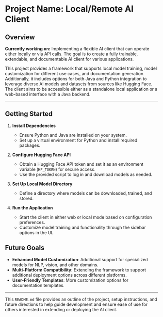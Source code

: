 # Project Name: Local/Remote AI Client

## Overview
**Currently working on:** Implementing a flexible AI client that can operate either locally or via API calls. The goal is to create a fully trainable, extendable, and documentable AI client for various applications.

This project provides a framework that supports local model training, model customization for different use cases, and documentation generation. Additionally, it includes options for both Java and Python integration to leverage diverse AI models and datasets from sources like Hugging Face. The client aims to be accessible either as a standalone local application or a web-based interface with a Java backend.

---

## Getting Started

1. **Install Dependencies**  
   - Ensure Python and Java are installed on your system.
   - Set up a virtual environment for Python and install required packages.
  
2. **Configure Hugging Face API**  
   - Obtain a Hugging Face API token and set it as an environment variable (`HF_TOKEN`) for secure access.
   - Use the provided script to log in and download models as needed.

3. **Set Up Local Model Directory**  
   - Define a directory where models can be downloaded, trained, and stored.

4. **Run the Application**  
   - Start the client in either web or local mode based on configuration preferences.
   - Customize model training and functionality through the sidebar options in the UI.

## Future Goals

- **Enhanced Model Customization**: Additional support for specialized models for NLP, vision, and other domains.
- **Multi-Platform Compatibility**: Extending the framework to support additional deployment options across different platforms.
- **User-Friendly Templates**: More customization options for documentation templates.

---

This `README.md` file provides an outline of the project, setup instructions, and future directions to help guide development and ensure ease of use for others interested in extending or deploying the AI client.
